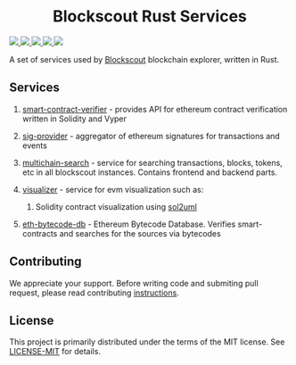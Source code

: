 <h1 align="center">Blockscout Rust Services</h1>

<a href="https://github.com/blockscout/blockscout-rs/actions/workflows/smart-contract-verifier.yml">
   <img src="https://img.shields.io/github/workflow/status/blockscout/blockscout-rs/Test,%20lint%20and%20docker%20(smart-contract-verifier)?label=smart-contract-verifier&logo=github&style=plastic">
</a> <a href="https://github.com/blockscout/blockscout-rs/actions/workflows/sig-provider.yml">
   <img src="https://img.shields.io/github/workflow/status/blockscout/blockscout-rs/Test,%20lint%20and%20docker%20(sig-provider)?label=sig-provider&logo=github&style=plastic">
</a> <a href="https://github.com/blockscout/blockscout-rs/actions/workflows/multichain-search.yml">
   <img src="https://img.shields.io/github/workflow/status/blockscout/blockscout-rs/Test,%20lint%20and%20docker%20(multichain-search)?label=multichain-search&logo=github&style=plastic">
</a> <a href="https://github.com/blockscout/blockscout-rs/actions/workflows/visualizer.yml">
   <img src="https://img.shields.io/github/workflow/status/blockscout/blockscout-rs/Test,%20lint%20and%20docker%20(visualizer)?label=visualizer&logo=github&style=plastic">
</a>

<a href="https://github.com/blockscout/blockscout-rs/actions/workflows/eth-bytecode-db.yml">
   <img src="https://img.shields.io/github/workflow/status/blockscout/blockscout-rs/Test,%20lint%20and%20docker%20(eth-bytecode-db)?label=eth-bytecode-db&logo=github&style=plastic">
</a>


A set of services used by [Blockscout](https://blockscout.com/) blockchain explorer, written in Rust.

## Services

1. [smart-contract-verifier](smart-contract-verifier/) - provides API for ethereum contract verification written in Solidity and Vyper

2. [sig-provider](sig-provider/) - aggregator of ethereum signatures for transactions and events

3. [multichain-search](multichain-search/) - service for searching transactions, blocks, tokens, etc in all blockscout instances. Contains frontend and backend parts.

4. [visualizer](visualizer/) - service for evm visualization such as:
   1. Solidity contract visualization using [sol2uml](https://www.npmjs.com/package/sol2uml)

5. [eth-bytecode-db](eth-bytecode-db/) - Ethereum Bytecode Database. Verifies smart-contracts and searches for the sources via bytecodes  

## Contributing

We appreciate your support. Before writing code and submiting pull request, please read contributing [instructions](CONTRIBUTING.md).


## License


This project is primarily distributed under the terms of the MIT license. See [LICENSE-MIT](LICENSE-MIT) for details.
